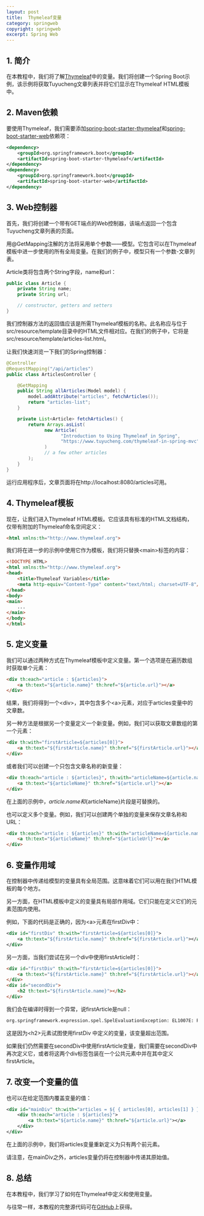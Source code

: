 ```yaml
---
layout: post
title:  Thymeleaf变量
category: springweb
copyright: springweb
excerpt: Spring Web
---
```


## 1. 简介

在本教程中，我们将了解[Thymeleaf](https://www.baeldung.com/thymeleaf-in-spring-mvc)中的变量。我们将创建一个Spring Boot示例，该示例将获取Tuyucheng文章列表并将它们显示在Thymeleaf HTML模板中。

## 2. Maven依赖

要使用Thymeleaf，我们需要添加[spring-boot-starter-thymeleaf](https://search.maven.org/search?q=a:spring-boot-starter-thymeleaf)和[spring-boot-starter-web](https://search.maven.org/search?q=a:spring-boot-starter-web)依赖项：

```xml
<dependency>
    <groupId>org.springframework.boot</groupId>
    <artifactId>spring-boot-starter-thymeleaf</artifactId>
</dependency>
<dependency>
    <groupId>org.springframework.boot</groupId>
    <artifactId>spring-boot-starter-web</artifactId>
</dependency>
```

## 3. Web控制器

首先，我们将创建一个带有GET端点的Web控制器，该端点返回一个包含Tuyucheng文章列表的页面。

用@GetMapping注解的方法将采用单个参数——模型。它包含可以在Thymeleaf模板中进一步使用的所有全局变量。在我们的例子中，模型只有一个参数-文章列表。

Article类将包含两个String字段，name和url：

```java
public class Article {
    private String name;
    private String url;

    // constructor, getters and setters
}
```

我们控制器方法的返回值应该是所需Thymeleaf模板的名称。此名称应与位于src/resource/template目录中的HTML文件相对应。在我们的例子中，它将是src/resource/template/articles-list.html。

让我们快速浏览一下我们的Spring控制器：

```java
@Controller
@RequestMapping("/api/articles")
public class ArticlesController {

    @GetMapping
    public String allArticles(Model model) {
        model.addAttribute("articles", fetchArticles());
        return "articles-list";
    }

    private List<Article> fetchArticles() {
        return Arrays.asList(
              new Article(
                    "Introduction to Using Thymeleaf in Spring",
                    "https://www.tuyucheng.com/thymeleaf-in-spring-mvc"
              )
              // a few other articles
        );
    }
}
```

运行应用程序后，文章页面将在http://localhost:8080/articles可用。

## 4. Thymeleaf模板

现在，让我们进入Thymeleaf HTML模板。它应该具有标准的HTML文档结构，仅带有附加的Thymeleaf命名空间定义：

```html
<html xmlns:th="http://www.thymeleaf.org">
```

我们将在进一步的示例中使用它作为模板，我们将只替换<main\>标签的内容：

```html
<!DOCTYPE HTML>
<html xmlns:th="http://www.thymeleaf.org">
<head>
    <title>Thymeleaf Variables</title>
    <meta http-equiv="Content-Type" content="text/html; charset=UTF-8"/>
</head>
<body>
<main>
    ...
</main>
</body>
</html>
```

## 5. 定义变量

我们可以通过两种方式在Thymeleaf模板中定义变量。第一个选项是在遍历数组时获取单个元素：

```html
<div th:each="article : ${articles}">
    <a th:text="${article.name}" th:href="${article.url}"></a>
</div>
```

结果，我们将得到一个<div\>，其中包含多个<a\>元素，对应于articles变量中的文章数。

另一种方法是根据另一个变量定义一个新变量。例如，我们可以获取文章数组的第一个元素：

```html
<div th:with="firstArticle=${articles[0]}">
    <a th:text="${firstArticle.name}" th:href="${firstArticle.url}"></a>
</div>
```

或者我们可以创建一个只包含文章名称的新变量：

```html
<div th:each="article : ${articles}", th:with="articleName=${article.name}">
    <a th:text="${articleName}" th:href="${article.url}"></a>
</div>
```

在上面的示例中，${article.name}和${articleName}片段是可替换的。

也可以定义多个变量。例如，我们可以创建两个单独的变量来保存文章名称和URL：

```html
<div th:each="article : ${articles}" th:with="articleName=${article.name}, articleUrl=${article.url}">
    <a th:text="${articleName}" th:href="${articleUrl}"></a>
</div>
```

## 6. 变量作用域

在控制器中传递给模型的变量具有全局范围。这意味着它们可以用在我们HTML模板的每个地方。

另一方面，在HTML模板中定义的变量具有局部作用域。它们只能在定义它们的元素范围内使用。

例如，下面的代码是正确的，因为<a\>元素在firstDiv中：

```xml
<div id="firstDiv" th:with="firstArticle=${articles[0]}">
    <a th:text="${firstArticle.name}" th:href="${firstArticle.url}"></a>
</div>
```

另一方面，当我们尝试在另一个div中使用firstArticle时：

```html
<div id="firstDiv" th:with="firstArticle=${articles[0]}">
    <a th:text="${firstArticle.name}" th:href="${firstArticle.url}"></a>
</div>
<div id="secondDiv">
    <h2 th:text="${firstArticle.name}"></h2>
</div>
```

我们会在编译时得到一个异常，说firstArticle是null：

```bash
org.springframework.expression.spel.SpelEvaluationException: EL1007E: Property or field 'name' cannot be found on null
```

这是因为<h2\>元素试图使用firstDiv 中定义的变量，该变量超出范围。

如果我们仍然需要在secondDiv中使用firstArticle变量，我们需要在secondDiv中再次定义它，或者将这两个div标签包装在一个公共元素中并在其中定义firstArticle。

## 7. 改变一个变量的值

也可以在给定范围内覆盖变量的值：

```xml
<div id="mainDiv" th:with="articles = ${ { articles[0], articles[1] } }">
    <div th:each="article : ${articles}">
        <a th:text="${article.name}" th:href="${article.url}"></a>
    </div>
</div>
```

在上面的示例中，我们将articles变量重新定义为只有两个前元素。

请注意，在mainDiv之外，articles变量仍将在控制器中传递其原始值。

## 8. 总结

在本教程中，我们学习了如何在Thymeleaf中定义和使用变量。

与往常一样，本教程的完整源代码可在[GitHub](https://github.com/tuyucheng7/taketoday-tutorial4j/tree/master/spring-web-modules)上获得。